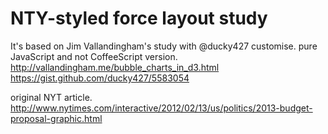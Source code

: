 NTY-styled force layout study
======================
It's based on Jim Vallandingham's study with @ducky427 customise.
pure JavaScript and not CoffeeScript version.
http://vallandingham.me/bubble_charts_in_d3.html
https://gist.github.com/ducky427/5583054

original NYT article.
http://www.nytimes.com/interactive/2012/02/13/us/politics/2013-budget-proposal-graphic.html